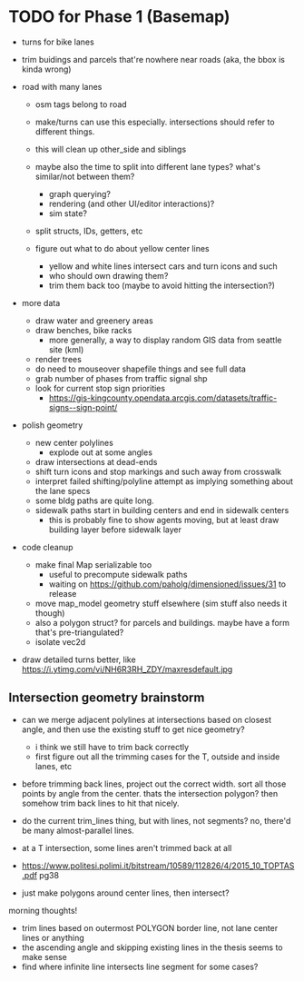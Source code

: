 # TODO for Phase 1 (Basemap)

- turns for bike lanes

- trim buidings and parcels that're nowhere near roads (aka, the bbox is kinda wrong)

- road with many lanes
	- osm tags belong to road
	- make/turns can use this especially. intersections should refer to different things.
	- this will clean up other_side and siblings


	- maybe also the time to split into different lane types? what's similar/not between them?
		- graph querying?
		- rendering (and other UI/editor interactions)?
		- sim state?
	- split structs, IDs, getters, etc
	- figure out what to do about yellow center lines
		- yellow and white lines intersect cars and turn icons and such
		- who should own drawing them?
		- trim them back too (maybe to avoid hitting the intersection?)

- more data
	- draw water and greenery areas
	- draw benches, bike racks
		- more generally, a way to display random GIS data from seattle site (kml)
	- render trees
	- do need to mouseover shapefile things and see full data
	- grab number of phases from traffic signal shp
	- look for current stop sign priorities
		- https://gis-kingcounty.opendata.arcgis.com/datasets/traffic-signs--sign-point/

- polish geometry
	- new center polylines
		- explode out at some angles
	- draw intersections at dead-ends
	- shift turn icons and stop markings and such away from crosswalk
	- interpret failed shifting/polyline attempt as implying something about the lane specs
	- some bldg paths are quite long.
	- sidewalk paths start in building centers and end in sidewalk centers
		- this is probably fine to show agents moving, but at least draw
		  building layer before sidewalk layer

- code cleanup
	- make final Map serializable too
		- useful to precompute sidewalk paths
		- waiting on https://github.com/paholg/dimensioned/issues/31 to release
	- move map_model geometry stuff elsewhere (sim stuff also needs it though)
	- also a polygon struct? for parcels and buildings. maybe have a form that's pre-triangulated?
	- isolate vec2d

- draw detailed turns better, like https://i.ytimg.com/vi/NH6R3RH_ZDY/maxresdefault.jpg

## Intersection geometry brainstorm

- can we merge adjacent polylines at intersections based on closest angle, and then use the existing stuff to get nice geometry?
	- i think we still have to trim back correctly
	- first figure out all the trimming cases for the T, outside and inside lanes, etc


- before trimming back lines, project out the correct width. sort all those points by angle from the center. thats the intersection polygon? then somehow trim back lines to hit that nicely.
- do the current trim_lines thing, but with lines, not segments? no, there'd be many almost-parallel lines.

- at a T intersection, some lines aren't trimmed back at all

- https://www.politesi.polimi.it/bitstream/10589/112826/4/2015_10_TOPTAS.pdf pg38

- just make polygons around center lines, then intersect?






morning thoughts!

- trim lines based on outermost POLYGON border line, not lane center lines or anything
- the ascending angle and skipping existing lines in the thesis seems to make sense
- find where infinite line intersects line segment for some cases?
